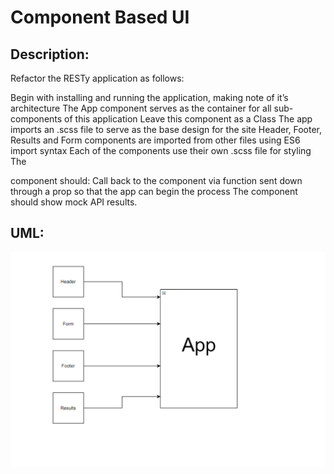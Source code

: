 # Component Based UI

## Description:

Refactor the RESTy application as follows:

Begin with installing and running the application, making note of it’s architecture
The App component serves as the container for all sub-components of this application
Leave this component as a Class
The app imports an .scss file to serve as the base design for the site
Header, Footer, Results and Form components are imported from other files using ES6 import syntax
Each of the components use their own .scss file for styling
The <Form> component should:
Call back to the <App/> component via function sent down through a prop so that the app can begin the process
The <Results/> component should show mock API results.

## UML:

![Uml](lab-26.PNG)